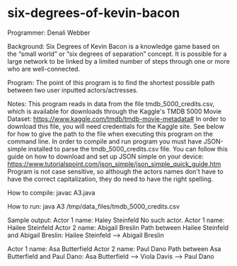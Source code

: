 # six-degrees-of-kevin-bacon
Programmer: Denali Webber

Background:
Six Degrees of Kevin Bacon is a knowledge game based on the “small world” or “six degrees of
separation” concept. It is possible for a large network to be linked by a limited number of steps through
one or more who are well-connected.

Program: 
The point of this program is to find the shortest possible path between two user inputted actors/actresses.

Notes:
This program reads in data from the file tmdb_5000_credits.csv, which is available for downloads through the Kaggle's TMDB 5000 Movie Dataset: https://www.kaggle.com/tmdb/tmdb-movie-metadata#
In order to download this file, you will need credentials for the Kaggle site. See below for how to give the path to the file when executing this program on the command line.
In order to compile and run program you must have JSON-simple installed to parse the tmdb_5000_credits.csv file. You can follow this guide on how to download and set up JSON simple on your device: https://www.tutorialspoint.com/json_simple/json_simple_quick_guide.htm
Program is not case sensitive, so although the actors names don't have to have the correct capitalization, they do need to have the right spelling.

How to compile: 
javac A3.java

How to run: 
java A3 /tmp/data_files/tmdb_5000_credits.csv

Sample output:
Actor 1 name: Haley Steinfeld
No such actor.
Actor 1 name: Hailee Steinfeld
Actor 2 name: Abigail Breslin
Path between Hailee Steinfeld and Abigail Breslin: Hailee Steinfeld --> Abigail Breslin

Actor 1 name: Asa Butterfield
Actor 2 name: Paul Dano
Path between Asa Butterfield and Paul Dano: Asa Butterfield --> Viola Davis --> Paul Dano
